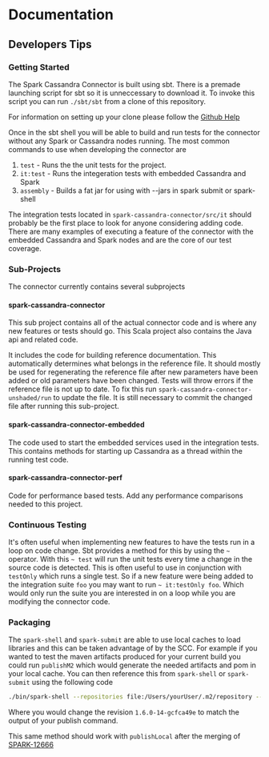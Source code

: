 # Documentation

## Developers Tips

### Getting Started

The Spark Cassandra Connector is built using sbt. There is a premade
launching script for sbt so it is unneccessary to download it. To invoke
this script you can run `./sbt/sbt` from a clone of this repository.

For information on setting up your clone please follow the [Github 
Help](https://help.github.com/articles/cloning-a-repository/)

Once in the sbt shell you will be able to build and run tests for the
connector without any Spark or Cassandra nodes running. The most common
commands to use when developing the connector are

1. `test` - Runs the the unit tests for the project.
2. `it:test` - Runs the integeration tests with embedded Cassandra and Spark
3. `assembly` - Builds a fat jar for using with --jars in spark submit or spark-shell

The integration tests located in `spark-cassandra-connector/src/it` should
probably be the first place to look for anyone considering adding code.
There are many examples of executing a feature of the connector with
the embedded Cassandra and Spark nodes and are the core of our test 
coverage.

### Sub-Projects

The connector currently contains several subprojects
#### spark-cassandra-connector
This sub project contains all of the actual connector code and is where
any new features or tests should go. This Scala project also contains the
Java api and related code.

It includes the code for building reference documentation. This 
automatically determines what belongs in the reference file. It should 
mostly be used for regenerating the reference file after new parameters 
have been added or old parameters have been changed. Tests will throw 
errors if the reference file is not up to date. To fix this run 
`spark-cassandra-connector-unshaded/run` to update the file. It is still 
necessary to commit the changed file after running this sub-project.

#### spark-cassandra-connector-embedded
The code used to start the embedded services used in the integration tests. 
This contains methods for starting up Cassandra as a thread within the running
test code.

#### spark-cassandra-connector-perf
Code for performance based tests. Add any performance comparisons needed
to this project.

### Continuous Testing

It's often useful when implementing new features to have the tests run
in a loop on code change. Sbt provides a method for this by using the
`~` operator. With this `~ test` will run the unit tests every time a
change in the source code is detected. This is often useful to use in
conjunction with `testOnly` which runs a single test. So if a new feature
were being added to the integration suite `foo` you may want to run
`~ it:testOnly foo`. Which would only run the suite you are interested in
on a loop while you are modifying the connector code.

### Packaging

The `spark-shell` and `spark-submit` are able to use local caches to load
libraries and this can be taken advantage of by the SCC. For example
if you wanted to test the maven artifacts produced for your current build
you could run `publishM2` which would generate the needed artifacts and
pom in your local cache. You can then reference this from `spark-shell`
or `spark-submit` using the following code 
```bash
./bin/spark-shell --repositories file:/Users/yourUser/.m2/repository --packages com.datastax.spark:spark-cassandra-connector_2.10:1.6.0-14-gcfca49e
```
Where you would change the revision `1.6.0-14-gcfca49e` to match the output
of your publish command. 

This same method should work with `publishLocal`
after the merging of [SPARK-12666](https://issues.apache.org/jira/browse/SPARK-12666)



